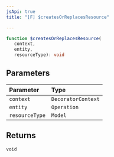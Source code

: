 ```yaml
---
jsApi: true
title: "[F] $createsOrReplacesResource"

---
```

```ts
function $createsOrReplacesResource(
   context, 
   entity, 
   resourceType): void
```

## Parameters

| Parameter | Type |
| :------ | :------ |
| `context` | `DecoratorContext` |
| `entity` | `Operation` |
| `resourceType` | `Model` |

## Returns

`void`
